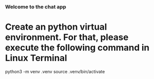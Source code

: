 ###  Welcome to the chat app

# Create an python virtual environment. For that, please execute the following command in Linux Terminal
python3 -m venv .venv
source .venv/bin/activate

